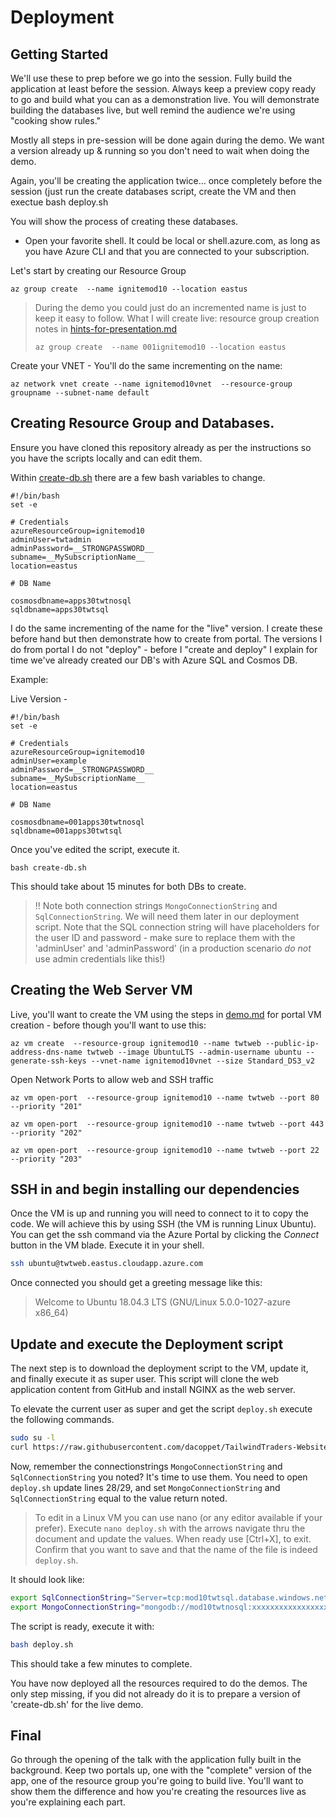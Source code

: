 # Deployment

## Getting Started

We'll use these to prep before we go into the session.  Fully build the application at least before the session. Always keep a preview copy ready to go and build what you can as a demonstration live.  You will demonstrate building the databases live, but well remind the audience we're using "cooking show rules."  

Mostly all steps in pre-session will be done again during the demo. We want a version already up & running so you don't need to wait when doing the demo.

Again, you'll be creating the application twice... once completely before the session (just run the create databases script, create the VM and then exectue bash deploy.sh

You will show the process of creating these databases.

- Open your favorite shell. It could be local or shell.azure.com, as long as you have Azure CLI and that you are connected to your subscription. 

Let's start by creating our Resource Group

```
az group create  --name ignitemod10 --location eastus
```

> During the demo you could just do an incremented name is just to keep it easy to follow. What I will create live: resource group creation notes in [hints-for-presentation.md](hints-for-presentation.md)
>
>```
>az group create  --name 001ignitemod10 --location eastus
>```
> 

Create your VNET - You'll do the same incrementing on the name:

```
az network vnet create --name ignitemod10vnet  --resource-group groupname --subnet-name default

```


## Creating Resource Group and Databases.

Ensure you have cloned this repository already as per the instructions so you have the scripts locally and can edit them.

Within [create-db.sh](create-db.sh) there are a few bash variables to change.

```
#!/bin/bash
set -e

# Credentials
azureResourceGroup=ignitemod10
adminUser=twtadmin
adminPassword=__STRONGPASSWORD__
subname=__MySubscriptionName__
location=eastus

# DB Name

cosmosdbname=apps30twtnosql
sqldbname=apps30twtsql
```

I do the same incrementing of the name for the "live" version.  I create these before hand but then demonstrate how to create from portal.  The versions I do from portal I do not "deploy" - before I "create and deploy" I explain for time we've already created our DB's with Azure SQL and Cosmos DB.

Example:

Live Version - 

```
#!/bin/bash
set -e

# Credentials
azureResourceGroup=ignitemod10
adminUser=example
adminPassword=__STRONGPASSWORD__
subname=__MySubscriptionName__
location=eastus

# DB Name

cosmosdbname=001apps30twtnosql
sqldbname=001apps30twtsql
```

Once you've edited the script, execute it.

```
bash create-db.sh
```

This should take about 15 minutes for both DBs to create.

> !! Note both connection strings `MongoConnectionString` and `SqlConnectionString`. We will need them later in our deployment script. Note that the SQL connection string will have placeholders for the user ID and password - make sure to replace them with the 'adminUser' and 'adminPassword' (in a production scenario _do not_ use admin credentials like this!)

## Creating the Web Server VM

Live, you'll want to create the VM using the steps in [demo.md](demo.md) for portal VM creation - before though you'll want to use this:

```
az vm create  --resource-group ignitemod10 --name twtweb --public-ip-address-dns-name twtweb --image UbuntuLTS --admin-username ubuntu --generate-ssh-keys --vnet-name ignitemod10vnet --size Standard_DS3_v2
```

Open Network Ports to allow web and SSH traffic

```
az vm open-port  --resource-group ignitemod10 --name twtweb --port 80 --priority "201"

az vm open-port  --resource-group ignitemod10 --name twtweb --port 443 --priority "202"

az vm open-port  --resource-group ignitemod10 --name twtweb --port 22  --priority "203"
```

## SSH in and begin installing our dependencies

Once the VM is up and running you will need to connect to it to copy the code. We will achieve this by 
using SSH (the VM is running Linux Ubuntu). You can get the ssh command via the Azure Portal by clicking the *Connect* button in the VM blade. Execute it in your shell.

```bash
ssh ubuntu@twtweb.eastus.cloudapp.azure.com
```

Once connected you should get a greeting message like this: 

> Welcome to Ubuntu 18.04.3 LTS (GNU/Linux 5.0.0-1027-azure x86_64)

## Update and execute the Deployment script

The next step is to download the deployment script to the VM, update it, and finally execute it as super user. This script will clone the web application content from GitHub and install NGINX as the web server.

To elevate the current user as super and get the script `deploy.sh` execute the following commands.

```bash
sudo su -l
curl https://raw.githubusercontent.com/dacoppet/TailwindTraders-Website/master/Setup/deploy.sh >deploy.sh
```

Now, remember the connectionstrings `MongoConnectionString` and `SqlConnectionString` you noted? It's time to use them. You need to open `deploy.sh` update lines 28/29, and set `MongoConnectionString` and `SqlConnectionString` equal to the value return noted.

> To edit in a Linux VM you can use nano (or any editor available if your prefer). Execute `nano deploy.sh` with the arrows navigate thru the document and update the values. When ready use [Ctrl+X], to exit. Confirm that you want to save and that the name of the file is indeed `deploy.sh`.

It should look like:

```bash
export SqlConnectionString="Server=tcp:mod10twtsql.database.windows.net,1433;Database=tailwind;User ID=__USERNAME__;Password=__PASSWORD__;Encrypt=true;Connection Timeout=30;"
export MongoConnectionString="mongodb://mod10twtnosql:xxxxxxxxxxxxxxxxxxxxxxxxxxxxxxxxxxxxxxxxxxxxxxxxxxxxxxxxxxxxxxxxxxxxxxxxxxxxxxxxxxx==@mod10twtnosql.documents.azure.com:10255/?ssl=true&replicaSet=globaldb"
```

The script is ready, execute it with:

```bash
bash deploy.sh
```

This should take a few minutes to complete.

You have now deployed all the resources required to do the demos. The only step missing, if you did not already do it is to prepare a version of 'create-db.sh' for the live demo.  


## Final

Go through the opening of the talk with the application fully built in the background.  Keep two portals up, one with the "complete" version of the app, one of the resource group you're going to build live.  You'll want to show them the difference and how you're creating the resources live as you're explaining each part.
